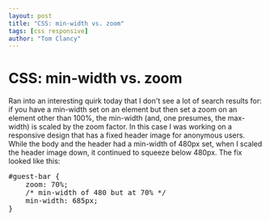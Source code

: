 ```yaml
---
layout: post
title: "CSS: min-width vs. zoom"
tags: [css responsive]
author: "Tom Clancy"
---
```


# CSS: min-width vs. zoom

Ran into an interesting quirk today that I don't see a lot of search results for: if you have a min-width set on an element but then set a zoom on an element other than 100%, the min-width (and, one presumes, the max-width) is scaled by the zoom factor. In this case I was working on a responsive design that has a fixed header image for anonymous users. While the body and the header had a min-width of 480px set, when I scaled the header image down, it continued to squeeze below 480px. The fix looked like this:

<pre class="prettyprint">
#guest-bar {
    zoom: 70%;
    /* min-width of 480 but at 70% */
    min-width: 685px;
}
</pre>
